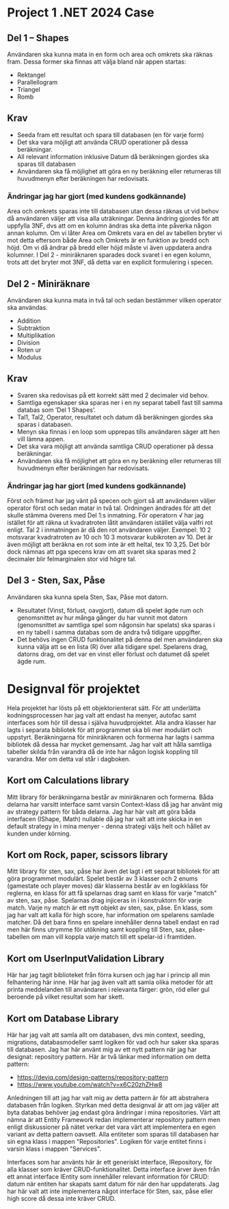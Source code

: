# Project 1 .NET 2024 Case
## Del 1 – Shapes
Användaren ska kunna mata in en form och area och omkrets ska räknas fram. Dessa former ska finnas att välja bland när appen startas:
-   Rektangel
- 	Parallellogram
- 	Triangel
-   Romb 
## Krav
- Seeda fram ett resultat och spara till databasen (en för varje form)
-	Det ska vara möjligt att använda CRUD operationer på dessa beräkningar.  
-	All relevant information inklusive Datum då beräkningen gjordes ska sparas till databasen
- Användaren ska få möjlighet att göra en ny beräkning eller returneras till huvudmenyn efter beräkningen har redovisats.

### Ändringar jag har gjort (med kundens godkännande)
Area och omkrets sparas inte till databasen utan dessa räknas ut vid behov då användaren väljer att visa alla uträkningar. Denna ändring gjordes för att uppfylla 3NF, dvs att om en kolumn ändras ska detta inte påverka någon annan kolumn. Om vi låter Area om Omkrets vara en del av tabellen bryter vi mot detta eftersom både Area och Omkrets är en funktion av bredd och höjd. Om vi då ändrar på bredd eller höjd måste vi även uppdatera andra kolumner. I Del 2 - miniräknaren sparades dock svaret i en egen kolumn, trots att det bryter mot 3NF, då detta var en explicit formulering i specen.

## Del 2 - Miniräknare
Användaren ska kunna mata in två tal och sedan bestämmer vilken operator ska användas. 
-  Addition 
-  Subtraktion
-  Multiplikation
-  Division
-  Roten ur
-  Modulus
## Krav
- Svaren ska redovisas på ett korrekt sätt med 2 decimaler vid behov. 
-	Samtliga egenskaper ska sparas ner i en ny separat tabell fast till samma databas som ’Del 1 Shapes’. 
-	Tal1, Tal2, Operator, resultatet och datum då beräkningen gjordes ska sparas i databasen.
-	Menyn ska finnas i en loop som upprepas tills användaren säger att hen vill lämna appen.
-	Det ska vara möjligt att använda samtliga CRUD operationer på dessa beräkningar.
-	Användaren ska få möjlighet att göra en ny beräkning eller returneras till huvudmenyn efter beräkningen har redovisats.

### Ändringar jag har gjort (med kundens godkännande)
Först och främst har jag vänt på specen och gjort så att användaren väljer operator först och sedan matar in två tal. Ordningen ändrades för att det skulle stämma överens med Del 1:s inmatning.
För operatorn √ har jag istället för att räkna ut kvadratroten låtit användaren istället välja valfri rot enligt. Tal 2 i inmatningen är då den rot användaren väljer.
Exempel: 10 2 motsvarar kvadratroten av 10 och 10 3 motsvarar kubikroten av 10. Det är även möjligt att beräkna en rot som inte är ett heltal, tex 10 3,25. Det bör dock nämnas att pga specens krav om att svaret ska sparas med 2 decimaler blir felmarginalen stor vid högre tal.

## Del 3 - Sten, Sax, Påse
Användaren ska kunna spela Sten, Sax, Påse mot datorn. 
- Resultatet (Vinst, förlust, oavgjort), datum då spelet ägde rum och genomsnittet av hur många gånger du har vunnit mot datorn (genomsnittet av samtliga spel som någonsin har spelats) ska sparas i en ny tabell i samma databas som de andra två tidigare uppgifter.
-	Det behövs ingen CRUD funktionalitet på denna del men användaren ska kunna välja att se en lista (R) över alla tidigare spel. Spelarens drag, datorns drag, om det var en vinst eller förlust och datumet då spelet ägde rum.

# Designval för projektet
Hela projektet har lösts på ett objektorienterat sätt. För att underlätta kodningsprocessen har jag valt att endast ha menyer, autofac samt interfaces som hör till dessa i själva huvudprojektet. Alla andra klasser har lagts i separata bibliotek för att programmet ska bli mer modulärt och uppstyrt. Beräkningarna för miniräknaren och formerna har lagts i samma bibliotek då dessa har mycket gemensamt. Jag har valt att hålla samtliga tabeller skilda från varandra då de inte har någon logisk koppling till varandra. Mer om detta val står i dagboken.

## Kort om Calculations library
Mitt library för beräkningarna består av miniräknaren och formerna. Båda delarna har varsitt interface samt varsin Context-klass då jag har använt mig av strategy pattern för båda delarna. Jag har här valt att göra båda interfacen (IShape, IMath) nullable då jag har valt att inte skicka in en default strategy in i mina menyer - denna strategi väljs helt och hållet av kunden under körning.

## Kort om Rock, paper, scissors library
Mitt library för sten, sax, påse har även det lagt i ett separat bibliotek för att göra programmet modulärt. Spelet består av 3 klasser och 2 enums (gamestate och player moves) där klasserna består av en logikklass för reglerna, en klass för att få spelarnas drag samt en klass för varje "match" av sten, sax, påse. Spelarnas drag injiceras in i konstruktorn för varje match. Varje ny match är ett nytt objekt av sten, sax, påse.
En klass, som jag har valt att kalla för high score, har information om spelarens samlade matcher. Då det bara finns en spelare innehåller denna tabell endast en rad men här finns utrymme för utökning samt koppling till Sten, sax, påse-tabellen om man vill koppla varje match till ett spelar-id i framtiden.

## Kort om UserInputValidation Library
Här har jag tagit biblioteket från förra kursen och jag har i princip all min felhantering här inne. Här har jag även valt att samla olika metoder för att printa meddelanden till användaren i relevanta färger: grön, röd eller gul beroende på vilket resultat som har skett.

## Kort om Database Library
Här har jag valt att samla allt om databasen, dvs min context, seeding, migrations, databasmodeller samt logiken för vad och hur saker ska sparas till databasen. Jag har här använt mig av ett nytt pattern när jag har designat: repository pattern. Här är två länkar med information om detta pattern: 
- https://deviq.com/design-patterns/repository-pattern
- https://www.youtube.com/watch?v=x6C20zhZHw8

Anledningen till att jag har valt mig av detta pattern är för att abstrahera databasen från logiken. Styrkan med detta designval är att om jag väljer att byta databas behöver jag endast göra ändringar i mina repositories. Värt att nämna är att Entity Framework redan implementerar repository pattern men enligt diskussioner på nätet verkar det vara värt att implementera en egen variant av detta pattern oavsett. Alla entiteter som sparas till databasen har sin egna klass i mappen "Repositories". Logiken för varje entitet finns i varsin klass i mappen "Services". 

Interfaces som har använts här är ett generiskt interface, IRepository, för alla klasser som kräver CRUD-funktionalitet. Detta interface ärver även från ett annat interface IEntity som innehåller relevant information för CRUD: datum när entiten har skapats samt datum för när den har uppdaterats. Jag har här valt att inte implementera något interface för Sten, sax, påse eller high score då dessa inte kräver CRUD.

